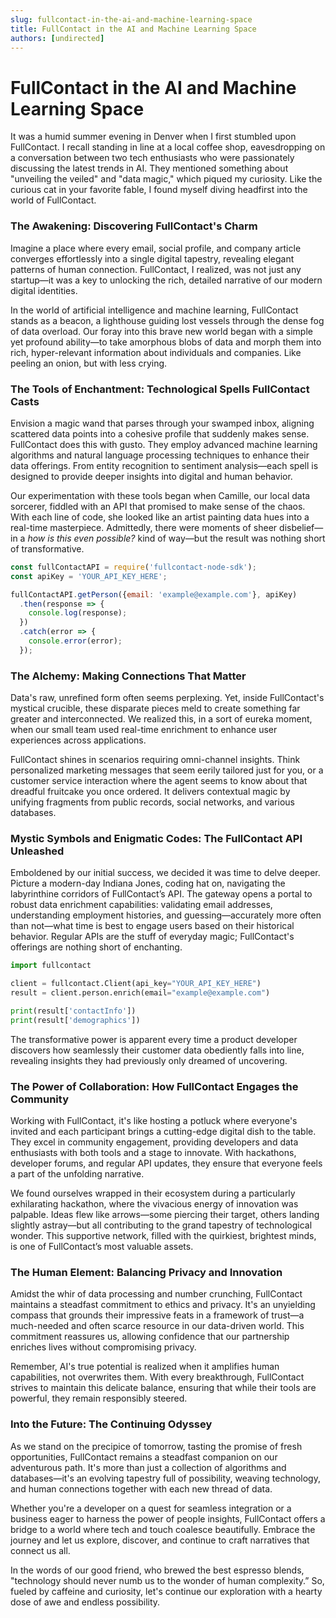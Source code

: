 ```yaml
---
slug: fullcontact-in-the-ai-and-machine-learning-space
title: FullContact in the AI and Machine Learning Space
authors: [undirected]
---
```



# FullContact in the AI and Machine Learning Space

It was a humid summer evening in Denver when I first stumbled upon FullContact. I recall standing in line at a local coffee shop, eavesdropping on a conversation between two tech enthusiasts who were passionately discussing the latest trends in AI. They mentioned something about "unveiling the veiled" and "data magic," which piqued my curiosity. Like the curious cat in your favorite fable, I found myself diving headfirst into the world of FullContact.

### The Awakening: Discovering FullContact's Charm

Imagine a place where every email, social profile, and company article converges effortlessly into a single digital tapestry, revealing elegant patterns of human connection. FullContact, I realized, was not just any startup—it was a key to unlocking the rich, detailed narrative of our modern digital identities.

In the world of artificial intelligence and machine learning, FullContact stands as a beacon, a lighthouse guiding lost vessels through the dense fog of data overload. Our foray into this brave new world began with a simple yet profound ability—to take amorphous blobs of data and morph them into rich, hyper-relevant information about individuals and companies. Like peeling an onion, but with less crying.

### The Tools of Enchantment: Technological Spells FullContact Casts

Envision a magic wand that parses through your swamped inbox, aligning scattered data points into a cohesive profile that suddenly makes sense. FullContact does this with gusto. They employ advanced machine learning algorithms and natural language processing techniques to enhance their data offerings. From entity recognition to sentiment analysis—each spell is designed to provide deeper insights into digital and human behavior.

Our experimentation with these tools began when Camille, our local data sorcerer, fiddled with an API that promised to make sense of the chaos. With each line of code, she looked like an artist painting data hues into a real-time masterpiece. Admittedly, there were moments of sheer disbelief—in a *how is this even possible?* kind of way—but the result was nothing short of transformative.

```javascript
const fullContactAPI = require('fullcontact-node-sdk');
const apiKey = 'YOUR_API_KEY_HERE';

fullContactAPI.getPerson({email: 'example@example.com'}, apiKey)
  .then(response => {
    console.log(response);
  })
  .catch(error => {
    console.error(error);
  });
```

### The Alchemy: Making Connections That Matter

Data's raw, unrefined form often seems perplexing. Yet, inside FullContact's mystical crucible, these disparate pieces meld to create something far greater and interconnected. We realized this, in a sort of eureka moment, when our small team used real-time enrichment to enhance user experiences across applications.

FullContact shines in scenarios requiring omni-channel insights. Think personalized marketing messages that seem eerily tailored just for you, or a customer service interaction where the agent seems to know about that dreadful fruitcake you once ordered. It delivers contextual magic by unifying fragments from public records, social networks, and various databases.

### Mystic Symbols and Enigmatic Codes: The FullContact API Unleashed

Emboldened by our initial success, we decided it was time to delve deeper. Picture a modern-day Indiana Jones, coding hat on, navigating the labyrinthine corridors of FullContact’s API. The gateway opens a portal to robust data enrichment capabilities: validating email addresses, understanding employment histories, and guessing—accurately more often than not—what time is best to engage users based on their historical behavior. Regular APIs are the stuff of everyday magic; FullContact's offerings are nothing short of enchanting.

```python
import fullcontact

client = fullcontact.Client(api_key="YOUR_API_KEY_HERE")
result = client.person.enrich(email="example@example.com")

print(result['contactInfo'])
print(result['demographics'])
```

The transformative power is apparent every time a product developer discovers how seamlessly their customer data obediently falls into line, revealing insights they had previously only dreamed of uncovering.

### The Power of Collaboration: How FullContact Engages the Community

Working with FullContact, it's like hosting a potluck where everyone's invited and each participant brings a cutting-edge digital dish to the table. They excel in community engagement, providing developers and data enthusiasts with both tools and a stage to innovate. With hackathons, developer forums, and regular API updates, they ensure that everyone feels a part of the unfolding narrative.

We found ourselves wrapped in their ecosystem during a particularly exhilarating hackathon, where the vivacious energy of innovation was palpable. Ideas flew like arrows—some piercing their target, others landing slightly astray—but all contributing to the grand tapestry of technological wonder. This supportive network, filled with the quirkiest, brightest minds, is one of FullContact’s most valuable assets.

### The Human Element: Balancing Privacy and Innovation

Amidst the whir of data processing and number crunching, FullContact maintains a steadfast commitment to ethics and privacy. It's an unyielding compass that grounds their impressive feats in a framework of trust—a much-needed and often scarce resource in our data-driven world. This commitment reassures us, allowing confidence that our partnership enriches lives without compromising privacy.

Remember, AI's true potential is realized when it amplifies human capabilities, not overwrites them. With every breakthrough, FullContact strives to maintain this delicate balance, ensuring that while their tools are powerful, they remain responsibly steered.

### Into the Future: The Continuing Odyssey

As we stand on the precipice of tomorrow, tasting the promise of fresh opportunities, FullContact remains a steadfast companion on our adventurous path. It's more than just a collection of algorithms and databases—it's an evolving tapestry full of possibility, weaving technology, and human connections together with each new thread of data.

Whether you're a developer on a quest for seamless integration or a business eager to harness the power of people insights, FullContact offers a bridge to a world where tech and touch coalesce beautifully. Embrace the journey and let us explore, discover, and continue to craft narratives that connect us all. 

In the words of our good friend, who brewed the best espresso blends, "technology should never numb us to the wonder of human complexity.” So, fueled by caffeine and curiosity, let's continue our exploration with a hearty dose of awe and endless possibility.